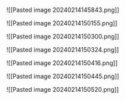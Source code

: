 ![[Pasted image 20240214145843.png]]

![[Pasted image 20240214150155.png]]

![[Pasted image 20240214150300.png]]

![[Pasted image 20240214150324.png]]

![[Pasted image 20240214150416.png]]


![[Pasted image 20240214150445.png]]

![[Pasted image 20240214150520.png]]


